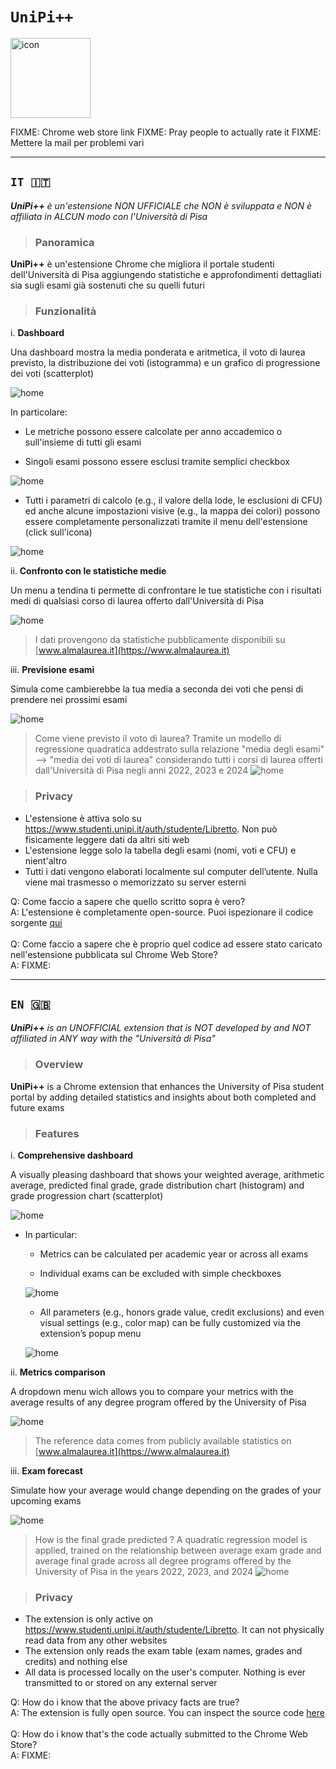 
# `UniPi++`
<img src="src/images/icon_128.png" alt="icon" width=128 height=128>

FIXME: Chrome web store link
FIXME: Pray people to actually rate it
FIXME: Mettere la mail per problemi vari

---

## `IT 🇮🇹`

_**UniPi++** è un'estensione NON UFFICIALE che NON è sviluppata e NON è affiliata in ALCUN modo con l'Università di Pisa_

> ### Panoramica

**UniPi++** è un'estensione Chrome che migliora il portale studenti dell'Università di Pisa aggiungendo statistiche e approfondimenti dettagliati sia sugli esami già sostenuti che su quelli futuri

> ### Funzionalità

i. **Dashboard**

Una dashboard mostra la media ponderata e aritmetica, il voto di laurea previsto, la distribuzione dei voti (istogramma) e un grafico di progressione dei voti (scatterplot) 

![home](screenshots/home.png)

In particolare:

- Le metriche possono essere calcolate per anno accademico o sull'insieme di tutti gli esami

- Singoli esami possono essere esclusi tramite semplici checkbox

![home](screenshots/checkbox.png)

- Tutti i parametri di calcolo (e.g., il valore della lode, le esclusioni di CFU) ed anche alcune impostazioni visive (e.g., la mappa dei colori) possono essere completamente personalizzati tramite il menu dell'estensione (click sull'icona)

![home](screenshots/popup.png)

ii. **Confronto con le statistiche medie**

Un menu a tendina ti permette di confrontare le tue statistiche con i risultati medi di qualsiasi corso di laurea offerto dall'Università di Pisa

![home](screenshots/almalaurea.png)

> I dati provengono da statistiche pubblicamente disponibili su [www.almalaurea.it](https://www.almalaurea.it)

iii. **Previsione esami**

Simula come cambierebbe la tua media a seconda dei voti che pensi di prendere nei prossimi esami

![home](screenshots/forecast.png)

> Come viene previsto il voto di laurea? Tramite un modello di regressione quadratica addestrato sulla relazione "media degli esami" --> "media dei voti di laurea" considerando tutti i corsi di laurea offerti dall'Università di Pisa negli anni 2022, 2023 e 2024 ![home](screenshots/predictor.png)

> ### Privacy

- L'estensione è attiva solo su https://www.studenti.unipi.it/auth/studente/Libretto. Non può fisicamente leggere dati da altri siti web
- L'estensione legge solo la tabella degli esami (nomi, voti e CFU) e nient'altro
- Tutti i dati vengono elaborati localmente sul computer dell’utente. Nulla viene mai trasmesso o memorizzato su server esterni

<div>
Q: Come faccio a sapere che quello scritto sopra è vero?
<br>
A: L'estensione è completamente open-source. Puoi ispezionare il codice sorgente <a href="src/">qui</a>
<br><br>
Q: Come faccio a sapere che è proprio quel codice ad essere stato caricato nell'estensione pubblicata sul Chrome Web Store?
<br>
A: FIXME:
</div>

---

## `EN 🇬🇧`

_**UniPi++** is an UNOFFICIAL extension that is NOT developed by and NOT affiliated in ANY way with the "Università di Pisa"_

> ### Overview

**UniPi++** is a Chrome extension that enhances the University of Pisa student portal by adding detailed statistics and insights about both completed and future exams

> ### Features

i. **Comprehensive dashboard**

A visually pleasing dashboard that shows your weighted average, arithmetic average, predicted final grade, grade distribution chart (histogram) and grade progression chart (scatterplot)

![home](screenshots/home.png)

- In particular:
    
    - Metrics can be calculated per academic year or across all exams
    
    - Individual exams can be excluded with simple checkboxes
    
    ![home](screenshots/checkbox.png)
    
    - All parameters (e.g., honors grade value, credit exclusions) and even visual settings (e.g., color map) can be fully customized via the extension’s popup menu
    
    ![home](screenshots/popup.png)

ii. **Metrics comparison**

A dropdown menu wich allows you to compare your metrics with the average results of any degree program offered by the University of Pisa

![home](screenshots/almalaurea.png)

> The reference data comes from publicly available statistics on [www.almalaurea.it](https://www.almalaurea.it)

iii. **Exam forecast**

Simulate how your average would change depending on the grades of your upcoming exams

![home](screenshots/forecast.png)

> How is the final grade predicted ? A quadratic regression model is applied, trained on the relationship between average exam grade and average final grade across all degree programs offered by the University of Pisa in the years 2022, 2023, and 2024 ![home](screenshots/predictor.png)

> ### Privacy

- The extension is only active on https://www.studenti.unipi.it/auth/studente/Libretto. It can not physically read data from any other websites
- The extension only reads the exam table (exam names, grades and credits) and nothing else
- All data is processed locally on the user's computer. Nothing is ever transmitted to or stored on any external server

<div>
Q: How do i know that the above privacy facts are true?
<br>
A: The extension is fully open source. You can inspect the source code <a href="src/">here</a>
<br><br>
Q: How do i know that's the code actually submitted to the Chrome Web Store?
<br>
A: FIXME:
</div>
